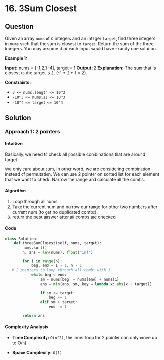 
# 16. 3Sum Closest

## Question

Given an array  `nums`  of  _n_  integers and an integer  `target`, find three integers in  `nums` such that the sum is closest to `target`. Return the sum of the three integers. You may assume that each input would have exactly one solution.

**Example 1:**

**Input:** nums = [-1,2,1,-4], target = 1
**Output:** 2
**Explanation:** The sum that is closest to the target is 2. (-1 + 2 + 1 = 2).

**Constraints:**

- `3 <= nums.length <= 10^3`
- `-10^3 <= nums[i] <= 10^3`
- `-10^4 <= target <= 10^4`

## Solution

### Approach 1: 2 pointers

#### Intuition

Basically, we need to check all possible combinations that are around target.

We only care about sum, in other word, we are considering combination instead of permutation. We can use 2 pointer on sorted list for each element that we want to check. Narrow the range and calculate all the combs.

#### Algorithm

1. Loop through all nums
2. Take the current num and narrow our range for other two numbers after current num (to get no duplicated combs).
3. return the best answer after all combs are checked

#### Code

```python
class Solution:
    def threeSumClosest(self, nums, target):
        nums.sort()
        n, ans = len(nums), float("inf")

        for i in range(n):
            beg, end = i + 1, n - 1
   # 2 pointers to loop through all combs with i
            while beg < end:
                sm = nums[beg] + nums[end] + nums[i]
                ans = min(ans, sm, key = lambda x: abs(x - target))
        
                if sm <= target:
                    beg += 1
                elif sm > target:
                    end -= 1
                    
        return ans
```

#### Complexity Analysis

- **Time Complexity:**  `O(n^2)`, the inner loop for 2 pointer can only move up to O(n)

- **Space Complexity:**  `O(1)`
